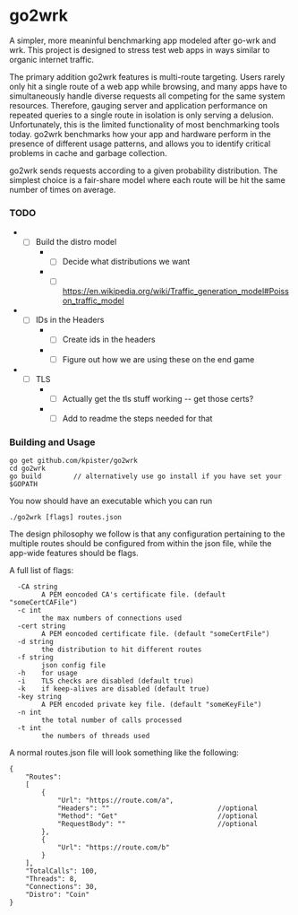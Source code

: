 # go2wrk

A simpler, more meaninful benchmarking app modeled after go-wrk and wrk. This project is designed to stress test web apps in ways similar to organic internet traffic.

The primary addition go2wrk features is multi-route targeting. Users rarely only hit a single route of a web app while browsing, and many apps have to simultaneously handle diverse requests all competing for the same system resources. Therefore, gauging server and application performance on repeated queries to a single route in isolation is only serving a delusion. Unfortunately, this is the limited functionality of most benchmarking tools today. go2wrk benchmarks how your app and hardware perform in the presence of different usage patterns, and allows you to identify critical problems in cache and garbage collection.

go2wrk sends requests according to a given probability distribution. The simplest choice is a fair-share model where each route will be hit the same number of times on average.

### TODO

* - [ ] Build the distro model
    * - [ ] Decide what distributions we want
    * - [ ] https://en.wikipedia.org/wiki/Traffic_generation_model#Poisson_traffic_model
* - [ ] IDs in the Headers
    * - [ ] Create ids in the headers
    * - [ ] Figure out how we are using these on the end game
* - [ ] TLS
    * - [ ] Actually get the tls stuff working -- get those certs?
    * - [ ] Add to readme the steps needed for that

### Building and Usage

```
go get github.com/kpister/go2wrk
cd go2wrk
go build        // alternatively use go install if you have set your $GOPATH
```
You now should have an executable which you can run
```
./go2wrk [flags] routes.json
```
The design philosophy we follow is that any configuration pertaining to the multiple routes should be configured from within the json file, while the app-wide features should be flags. 

A full list of flags:
```
  -CA string
    	A PEM eoncoded CA's certificate file. (default "someCertCAFile")
  -c int
    	the max numbers of connections used
  -cert string
    	A PEM eoncoded certificate file. (default "someCertFile")
  -d string
    	the distribution to hit different routes
  -f string
    	json config file
  -h	for usage
  -i	TLS checks are disabled (default true)
  -k	if keep-alives are disabled (default true)
  -key string
    	A PEM encoded private key file. (default "someKeyFile")
  -n int
    	the total number of calls processed
  -t int
    	the numbers of threads used
```

A normal routes.json file will look something like the following:
``` 
{
    "Routes": 
    [
        {
            "Url": "https://route.com/a",
            "Headers": ""                           //optional
            "Method": "Get"                         //optional
            "RequestBody": ""                       //optional
        },
        {
            "Url": "https://route.com/b"
        }
    ],
    "TotalCalls": 100,
    "Threads": 8,
    "Connections": 30,
    "Distro": "Coin"
} 
```
